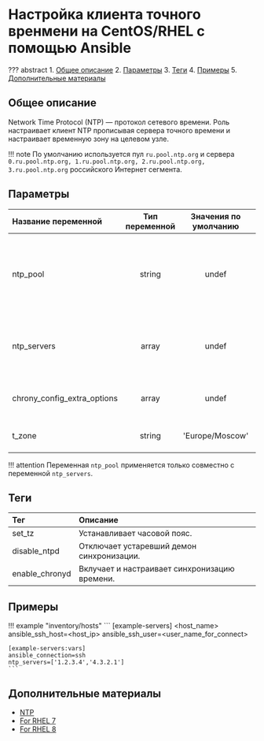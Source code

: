 # Настройка клиента точного вренмени на CentOS/RHEL с помощью Ansible

??? abstract
    1. [Общее описание](#общее-описание)
    2. [Параметры](#параметры)
    3. [Теги](#теги)
    4. [Примеры](#примеры)
    5. [Дополнительные материалы](#дополнительные-материалы)

## Общее описание
Network Time Protocol (NTP) — протокол сетевого времени. Роль настраивает клиент NTP прописывая сервера точного времени и настраивает временную зону на целевом узле. 

!!! note
    По умолчанию используется пул `ru.pool.ntp.org` и сервера `0.ru.pool.ntp.org, 1.ru.pool.ntp.org, 2.ru.pool.ntp.org, 3.ru.pool.ntp.org` российского Интернет сегмента.

## Параметры
|Название переменной               | Тип переменной | Значения по умолчанию | Описание                                                                                 |
|:---------------------------------|:--------------:|:---------------------:|:-----------------------------------------------------------------------------------------|
|ntp_pool                          | string         | undef                 | Задает пул серверов точного времени (нужен только для синхронизации времени из Интернет).| 
|ntp_servers                       | array          | undef                 | Задает список серверов точного времени, перечисление через запятую.                      |
|chrony_config_extra_options       | array          | undef                 | Дополнительные опции указываются как ключ значение.                                      |
|t_zone                            | string         | 'Europe/Moscow'       | Задает временную зону.                                                                   |

!!! attention
    Переменная `ntp_pool` применяется только совместно с переменной `ntp_servers`.

## Теги
|Тег                  | Описание                                          |
|:--------------------|:--------------------------------------------------|
|set_tz               | Устанавливает часовой пояс.                       |
|disable_ntpd         | Отключает устаревший демон синхронизации.         |
|enable_chronyd       | Вклучает и настраивает синхронизацию времени.     |

## Примеры

!!! example "inventory/hosts"
    ```
    [example-servers]
    <host_name> ansible_ssh_host=<host_ip> ansible_ssh_user=<user_name_for_connect>

    [example-servers:vars]
    ansible_connection=ssh
    ntp_servers=['1.2.3.4','4.3.2.1']
    ```

## Дополнительные материалы

- [NTP](https://ru.wikipedia.org/wiki/NTP)
- [For RHEL 7](https://access.redhat.com/documentation/en-us/red_hat_enterprise_linux/7/html/system_administrators_guide/ch-configuring_ntp_using_ntpd)
- [For RHEL 8](https://access.redhat.com/documentation/en-us/red_hat_enterprise_linux/8/html/configuring_basic_system_settings/using-chrony-to-configure-ntp)